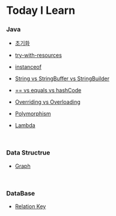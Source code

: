 # Today I Learn


### Java

* [초기화](https://github.com/wjdrbs96/Today-I-Learn/blob/master/src/Java/%20Object-oriented/initialization.md)

* [try-with-resources](https://github.com/wjdrbs96/Today-I-Learn/blob/master/src/Java/Exception%20handling/Try~with~resources.md)

* [instanceof](https://github.com/wjdrbs96/Today-I-Learn/blob/master/src/Java/%20Object-oriented/instanceof.md)

* [String vs StringBuffer vs StringBuilder](https://github.com/wjdrbs96/Today-I-Learn/blob/master/src/Java/Java_Class/String%20vs%20StringBuffer%20vs%20StringBuilder.md)

* [== vs equals vs hashCode](https://github.com/wjdrbs96/Today-I-Learn/blob/master/src/Java/Java_Class/equals%2C%20hashCode%EB%9E%80%3F.md)

* [Overriding vs Overloading](https://github.com/wjdrbs96/Today-I-Learn/blob/master/src/Java/%20Object-oriented/Overriding%20vs%20Overloading.md)

* [Polymorphism](https://github.com/wjdrbs96/Today-I-Learn/blob/master/src/Java/%20Object-oriented/Polymorphism.md)

* [Lambda](https://github.com/wjdrbs96/Today-I-Learn/blob/master/src/Java/Lambda%20%26%20Stream/Lambda%EB%9E%80%3F.md)

<br>

### Data Structrue

* [Graph](https://github.com/wjdrbs96/Today-I-Learn/blob/master/src/Data_Structrue/Graph.md)

<br>

### DataBase

* [Relation Key](https://github.com/wjdrbs96/Today-I-Learn/blob/master/src/DataBase/Relation.md)